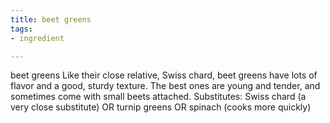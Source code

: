 ```yaml
---
title: beet greens
tags:
- ingredient

---
```

beet greens Like their close relative, Swiss chard, beet greens have lots of flavor and a good, sturdy texture. The best ones are young and tender, and sometimes come with small beets attached. Substitutes: Swiss chard (a very close substitute) OR turnip greens OR spinach (cooks more quickly)

